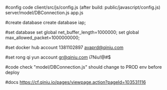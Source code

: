 
#config code
client/src/js/config.js (after build: public/javascript/config.js)
server/model/DBConnection.js
app.js

#create database
create database iap;

#set database
set global net_buffer_length=1000000; 
set global max_allowed_packet=1000000000;

#set docker hub account
1381102897 avaprd@qiniu.com

#set rong qi yun account
gr@qiniu.com	i7Niu!@#$

#code check
"model/DBConnection.js" should change to PROD env before deploy

#docs
https://cf.qiniu.io/pages/viewpage.action?pageId=103531116